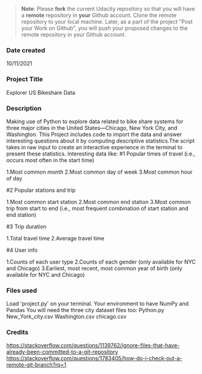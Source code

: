 >**Note**: Please **fork** the current Udacity repository so that you will have a **remote** repository in **your** Github account. Clone the remote repository to your local machine. Later, as a part of the project "Post your Work on Github", you will push your proposed changes to the remote repository in your Github account.

### Date created
10/11/2021

### Project Title
Explorer US Bikeshare Data

### Description
Making use of Python to explore data related to bike share systems for three major cities in the United States—Chicago, New York City, and Washington. This Project includes code to import the data and answer interesting questions about it by computing descriptive statistics.The script takes in raw input to create an interactive experience in the terminal to present these statistics.
Interesting data like:
#1 Popular times of travel (i.e., occurs most often in the start time)

1.Most common month 2.Most common day of week 3.Most common hour of day

#2 Popular stations and trip

1.Most common start station 2.Most common end station 3.Most common trip from start to end (i.e., most frequent combination of start station and end station)

#3 Trip duration

1.Total travel time 2.Average travel time

#4 User info

1.Counts of each user type 2.Counts of each gender (only available for NYC and Chicago) 3.Earliest, most recent, most common year of birth (only available for NYC and Chicago)

### Files used
Load 'project.py' on your terminal. Your environment to have NumPy and Pandas You will need the three city dataset files too:
Python.py
New_York_city.csv
Washington.csv
chicago.csv

### Credits
https://stackoverflow.com/questions/1139762/ignore-files-that-have-already-been-committed-to-a-git-repository
https://stackoverflow.com/questions/1783405/how-do-i-check-out-a-remote-git-branch?rq=1
